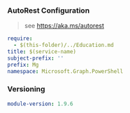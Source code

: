 ### AutoRest Configuration

> see https://aka.ms/autorest

``` yaml
require:
  - $(this-folder)/../Education.md
title: $(service-name)
subject-prefix: ''
prefix: Mg
namespace: Microsoft.Graph.PowerShell
```

### Versioning

``` yaml
module-version: 1.9.6
```
